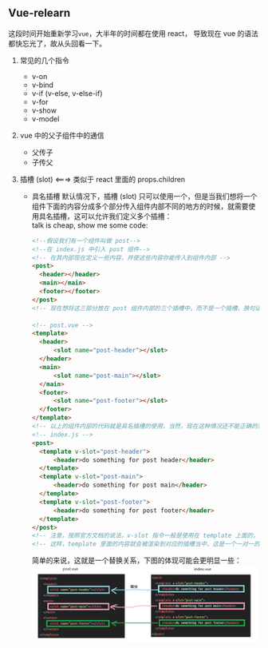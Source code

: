 Vue-relearn
---------
这段时间开始重新学习`vue`，大半年的时间都在使用 react， 导致现在 vue 的语法都快忘光了，故从头回看一下。   

1. 常见的几个指令
    - v-on
    - v-bind
    - v-if (v-else, v-else-if)
    - v-for
    - v-show
    - v-model
    
2. vue 中的父子组件中的通信
    - 父传子        
    - 子传父
    
3. 插槽 (slot) <===> 类似于 react 里面的 props.children
    - 具名插槽
        默认情况下，插槽 (slot) 只可以使用一个，但是当我们想将一个组件下面的内容分成多个部分传入组件内部不同的地方的时候，就需要使用具名插槽，这可以允许我们定义多个插槽：   
        talk is cheap, show me some code:  
        ```html
        <!--假设我们有一个组件叫做 post-->
        <!--在 index.js 中引入 post 组件-->
        <!-- 在其内部现在定义一些内容，并使这些内容你能传入到组件内部 -->
        <post>
          <header></header>
          <main></main>
          <footer></footer>
        </post>
        <!-- 现在想将这三部分放在 post 组件内部的三个插槽中，而不是一个插槽，换句话说，就是不同的内容对应组建中不同的位置 -->  
      
        <!-- post.vue -->
        <template>
          <header>
              <slot name="post-header"></slot>
          </header>
          <main>
              <slot name="post-main"></slot>
          </main>
          <footer>
              <slot name="post-footer"></slot>
          </footer>
        </template> 
        <!-- 以上的组件内部的代码就是具名插槽的使用，当然，现在这种情况还不能正确的渲染出来，我们需要修改 index.js 文件中的内容为： -->
        <!-- index.js -->
        <post>
          <template v-slot="post-header">
              <header>do something for post header</header>
          </template>
          <template v-slot="post-main">
              <header>do something for post main</header>
          </template>
          <template v-slot="post-footer">
              <header>do something for post footer</header>
          </template>
        </post>    
        <!-- 注意，按照官方文档的说法，v-slot 指令一般是使用在 template 上面的，它的值需要指定为组件内部对应的 slot 中 name 属性的值  -->
        <!-- 这样，template 里面的内容就会被渲染到对应的插槽当中，这是一个一对一的关系 -->    
        ``` 
        简单的来说，这就是一个替换关系，下图的体现可能会更明显一些：
        <img src="./related-images/slot-with-name.png" />